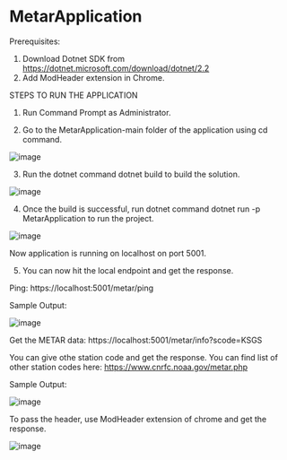 # MetarApplication

Prerequisites:

1. Download Dotnet SDK from https://dotnet.microsoft.com/download/dotnet/2.2
2. Add ModHeader extension in Chrome.


STEPS TO RUN THE APPLICATION

1. Run Command Prompt as Administrator.

2. Go to the MetarApplication-main folder of the application using cd command.

![image](https://user-images.githubusercontent.com/40133554/128731507-e3774202-0ce0-4042-a36d-d5f6f673becc.png)

3. Run the dotnet command dotnet build to build the solution.

![image](https://user-images.githubusercontent.com/40133554/128731932-f01afa7f-94c3-48f5-b6dd-5878451a2ec0.png)

4. Once the build is successful, run dotnet command dotnet run -p MetarApplication to run the project.

![image](https://user-images.githubusercontent.com/40133554/128732468-c8a73a27-3f1d-4ee4-a55e-7b1f7c386aba.png)

Now application is running on localhost on port 5001.

5. You can now hit the local endpoint and get the response.

Ping:
https://localhost:5001/metar/ping

Sample Output:

![image](https://user-images.githubusercontent.com/40133554/128733405-a8da6d3c-76e5-49a6-bcbb-0bc33835f3a3.png)

Get the METAR data:
https://localhost:5001/metar/info?scode=KSGS

You can give othe station code and get the response. You can find list of other station codes here: https://www.cnrfc.noaa.gov/metar.php

Sample Output:

![image](https://user-images.githubusercontent.com/40133554/128733782-d757c88e-fcc1-4b89-a149-a020b238684a.png)


To pass the header, use ModHeader extension of chrome and get the response. 

![image](https://user-images.githubusercontent.com/40133554/128737850-1087492c-a5d8-4bc6-87ae-ea4ebb609966.png)

